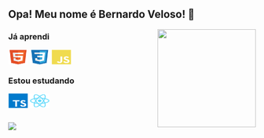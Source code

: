 
## Opa! Meu nome é Bernardo Veloso! 👋

<div>
  <img align="right" alt="" height="200" width="200" src="https://i.scdn.co/image/ab67616d0000b2739e2874ae45d03d51c29627be" style=border-radius:"50">
</div>

### Já aprendi 
<div style="display: inline_block">
  <img align="center" alt="HTML" height="30" width="40" src="https://raw.githubusercontent.com/devicons/devicon/master/icons/html5/html5-original.svg">
  <img align="center" alt="CSS" height="30" width="40" src="https://raw.githubusercontent.com/devicons/devicon/master/icons/css3/css3-original.svg">
  <img align="center" alt="Js" height="30" width="40" src="https://raw.githubusercontent.com/devicons/devicon/master/icons/javascript/javascript-plain.svg">
</div>

### Estou estudando
<div style="display: inline_block">
  <img align="center" alt="Ts" height="30" width="40" src="https://raw.githubusercontent.com/devicons/devicon/master/icons/typescript/typescript-plain.svg">
  <img align="center" alt="React" height="30" width="40" src="https://raw.githubusercontent.com/devicons/devicon/master/icons/react/react-original.svg">
</div>

 ##
 
<div> 
  <a href="https://www.linkedin.com/in/bernardo-veloso-28a67129a/" target="_blank"> <img src="https://img.shields.io/badge/-LinkedIn-%230077B5?style=for-the-badge&logo=linkedin&logoColor=white"  > </a>
</div>
